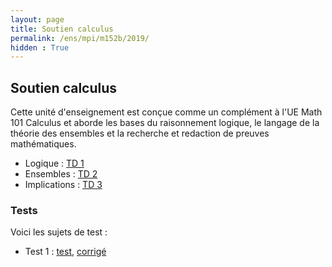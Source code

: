 ```yaml
---
layout: page
title: Soutien calculus
permalink: /ens/mpi/m152b/2019/
hidden : True
---
```



## Soutien calculus

Cette unité d'enseignement est conçue comme un complément à l'UE Math 101 Calculus et aborde les bases du raisonnement logique, le langage de la théorie des ensembles et la recherche et redaction de preuves mathématiques. 


<!-- - Logique : [TD 1](td1.pdf) -->
- Logique : [TD 1](../td1/pdf)
- Ensembles : [TD 2](../td2.pdf)
- Implications : [TD 3](../td3.pdf)

### Tests

Voici les sujets de test :

- Test 1 : [test](../test.pdf), [corrigé](../test_cor.pdf)
